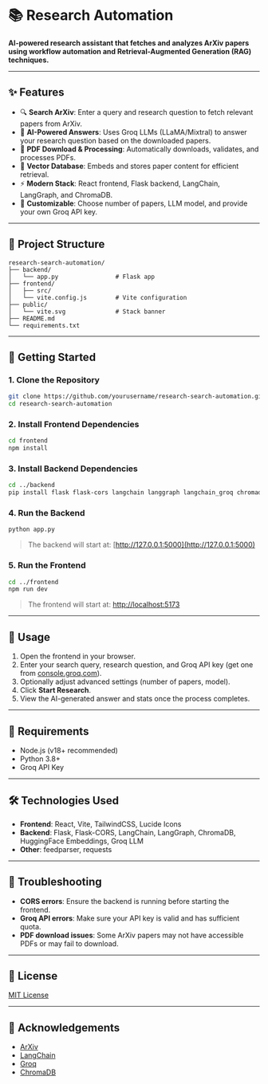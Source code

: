 # 📚 Research Automation

**AI-powered research assistant that fetches and analyzes ArXiv papers using workflow automation and Retrieval-Augmented Generation (RAG) techniques.**

---

## ✨ Features

* 🔍 **Search ArXiv**: Enter a query and research question to fetch relevant papers from ArXiv.
* 🤖 **AI-Powered Answers**: Uses Groq LLMs (LLaMA/Mixtral) to answer your research question based on the downloaded papers.
* 📄 **PDF Download & Processing**: Automatically downloads, validates, and processes PDFs.
* 🧠 **Vector Database**: Embeds and stores paper content for efficient retrieval.
* ⚡ **Modern Stack**: React frontend, Flask backend, LangChain, LangGraph, and ChromaDB.
* 🔑 **Customizable**: Choose number of papers, LLM model, and provide your own Groq API key.

---

## 📁 Project Structure

```
research-search-automation/
├── backend/
│   └── app.py                # Flask app
├── frontend/
│   ├── src/
│   └── vite.config.js        # Vite configuration
├── public/
│   └── vite.svg              # Stack banner
├── README.md
└── requirements.txt
```

---

## 🚀 Getting Started

### 1. Clone the Repository

```bash
git clone https://github.com/yourusername/research-search-automation.git
cd research-search-automation
```

### 2. Install Frontend Dependencies

```bash
cd frontend
npm install
```

### 3. Install Backend Dependencies

```bash
cd ../backend
pip install flask flask-cors langchain langgraph langchain_groq chromadb feedparser requests
```

### 4. Run the Backend

```bash
python app.py
```

> The backend will start at: [http://127.0.0.1:5000](http://127.0.0.1:5000)

### 5. Run the Frontend

```bash
cd ../frontend
npm run dev
```

> The frontend will start at: [http://localhost:5173](http://localhost:5173)

---

## 🧪 Usage

1. Open the frontend in your browser.
2. Enter your search query, research question, and Groq API key (get one from [console.groq.com](https://console.groq.com)).
3. Optionally adjust advanced settings (number of papers, model).
4. Click **Start Research**.
5. View the AI-generated answer and stats once the process completes.

---

## 🧰 Requirements

* Node.js (v18+ recommended)
* Python 3.8+
* Groq API Key

---

## 🛠️ Technologies Used

* **Frontend**: React, Vite, TailwindCSS, Lucide Icons
* **Backend**: Flask, Flask-CORS, LangChain, LangGraph, ChromaDB, HuggingFace Embeddings, Groq LLM
* **Other**: feedparser, requests

---

## 🧯 Troubleshooting

* **CORS errors**: Ensure the backend is running before starting the frontend.
* **Groq API errors**: Make sure your API key is valid and has sufficient quota.
* **PDF download issues**: Some ArXiv papers may not have accessible PDFs or may fail to download.

---

## 📄 License

[MIT License](LICENSE)

---

## 🙏 Acknowledgements

* [ArXiv](https://arxiv.org)
* [LangChain](https://www.langchain.com)
* [Groq](https://www.groq.com)
* [ChromaDB](https://www.trychroma.com)
